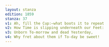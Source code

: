 ```yaml
---
layout: stanza
edition: 1859
stanza: 37
v1: Ah, fill the Cup:—what boots it to repeat
v2: How Time is slipping underneath our Feet:
v3: ⁠Unborn To-morrow and dead Yesterday,
v4: Why fret about them if To-day be sweet!
---
```

